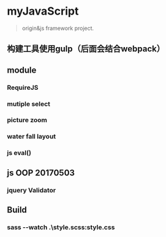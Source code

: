 # myJavaScript
> origin&amp;js framework project.

## 构建工具使用gulp（后面会结合webpack）

## module

### RequireJS

### mutiple select

### picture zoom

### water fall layout

### js eval()

## js OOP 20170503

### jquery Validator

## Build
###  sass --watch .\style.scss:style.css